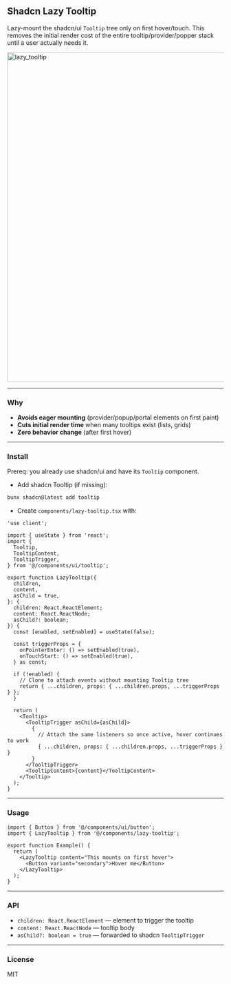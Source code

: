 ## Shadcn Lazy Tooltip

Lazy-mount the shadcn/ui `Tooltip` tree only on first hover/touch. This removes the initial render cost of the entire tooltip/provider/popper stack until a user actually needs it.

<img width="1316" height="764" alt="lazy_tooltip" src="https://github.com/user-attachments/assets/770338e4-4359-405b-90a6-cf30cb5cfe9c" />


<!-- If you don’t have the image yet, keep the line above and drop a placeholder below -->
<!-- <img alt="Profiler before vs after" src="https://placehold.co/1600x900?text=Profiler:+Tooltip+vs+LazyTooltip" /> -->

---

### Why
- **Avoids eager mounting** (provider/popup/portal elements on first paint)
- **Cuts initial render time** when many tooltips exist (lists, grids)
- **Zero behavior change** (after first hover)

---

### Install

Prereq: you already use shadcn/ui and have its `Tooltip` component.

- Add shadcn Tooltip (if missing):

```bash
bunx shadcn@latest add tooltip
```

- Create `components/lazy-tooltip.tsx` with:

```tsx
'use client';

import { useState } from 'react';
import {
  Tooltip,
  TooltipContent,
  TooltipTrigger,
} from '@/components/ui/tooltip';

export function LazyTooltip({
  children,
  content,
  asChild = true,
}: {
  children: React.ReactElement;
  content: React.ReactNode;
  asChild?: boolean;
}) {
  const [enabled, setEnabled] = useState(false);

  const triggerProps = {
    onPointerEnter: () => setEnabled(true),
    onTouchStart: () => setEnabled(true),
  } as const;

  if (!enabled) {
    // Clone to attach events without mounting Tooltip tree
    return { ...children, props: { ...children.props, ...triggerProps } };
  }

  return (
    <Tooltip>
      <TooltipTrigger asChild={asChild}>
        {
          // Attach the same listeners so once active, hover continues to work
          { ...children, props: { ...children.props, ...triggerProps } }
        }
      </TooltipTrigger>
      <TooltipContent>{content}</TooltipContent>
    </Tooltip>
  );
}
```

---

### Usage

```tsx
import { Button } from '@/components/ui/button';
import { LazyTooltip } from '@/components/lazy-tooltip';

export function Example() {
  return (
    <LazyTooltip content="This mounts on first hover">
      <Button variant="secondary">Hover me</Button>
    </LazyTooltip>
  );
}
```


---

### API

- `children: React.ReactElement` — element to trigger the tooltip
- `content: React.ReactNode` — tooltip body
- `asChild?: boolean = true` — forwarded to shadcn `TooltipTrigger`


---

### License

MIT

